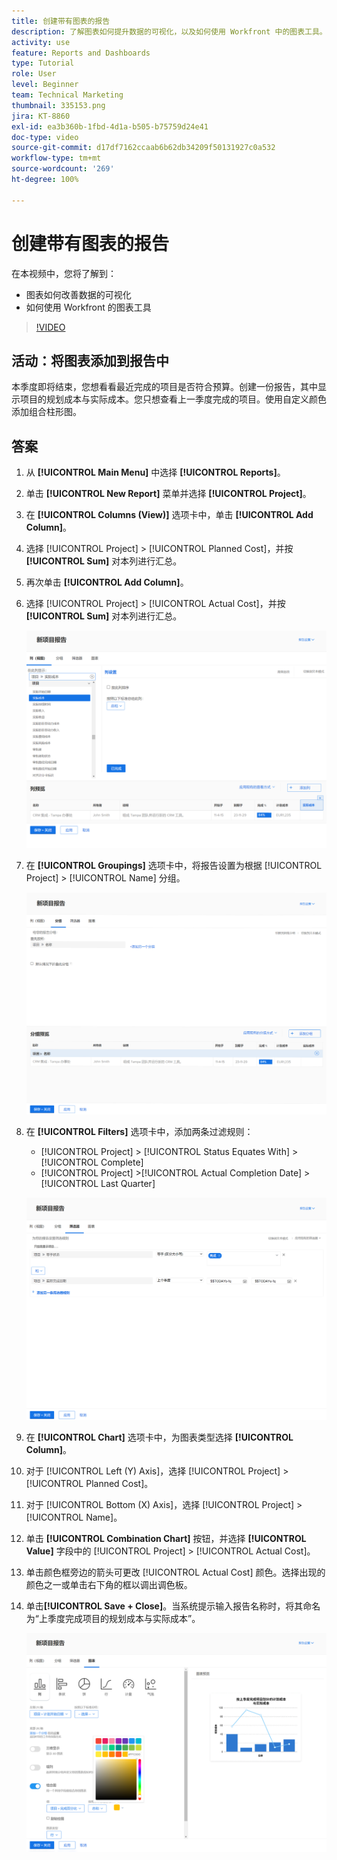 ```yaml
---
title: 创建带有图表的报告
description: 了解图表如何提升数据的可视化，以及如何使用 Workfront 中的图表工具。
activity: use
feature: Reports and Dashboards
type: Tutorial
role: User
level: Beginner
team: Technical Marketing
thumbnail: 335153.png
jira: KT-8860
exl-id: ea3b360b-1fbd-4d1a-b505-b75759d24e41
doc-type: video
source-git-commit: d17df7162ccaab6b62db34209f50131927c0a532
workflow-type: tm+mt
source-wordcount: '269'
ht-degree: 100%

---
```


# 创建带有图表的报告

在本视频中，您将了解到：

* 图表如何改善数据的可视化
* 如何使用 Workfront 的图表工具

>[!VIDEO](https://video.tv.adobe.com/v/335155/?quality=12&learn=on&enablevpops)

## 活动：将图表添加到报告中

本季度即将结束，您想看看最近完成的项目是否符合预算。创建一份报告，其中显示项目的规划成本与实际成本。您只想查看上一季度完成的项目。使用自定义颜色添加组合柱形图。

## 答案

1. 从 **[!UICONTROL Main Menu]** 中选择 **[!UICONTROL Reports]**。
1. 单击 **[!UICONTROL New Report]** 菜单并选择 **[!UICONTROL Project]**。
1. 在 **[!UICONTROL Columns (View)]** 选项卡中，单击 **[!UICONTROL Add Column]**。
1. 选择 [!UICONTROL Project] > [!UICONTROL Planned Cost]，并按 **[!UICONTROL Sum]** 对本列进行汇总。
1. 再次单击 **[!UICONTROL Add Column]**。
1. 选择 [!UICONTROL Project] > [!UICONTROL Actual Cost]，并按 **[!UICONTROL Sum]** 对本列进行汇总。

   ![在报告中添加列的屏幕图像](assets/chart-report-columns.png)

1. 在 **[!UICONTROL Groupings]** 选项卡中，将报告设置为根据 [!UICONTROL Project] > [!UICONTROL Name] 分组。

   ![在报告中添加分组的屏幕图像](assets/chart-report-groupings.png)

1. 在 **[!UICONTROL Filters]** 选项卡中，添加两条过滤规则：

   * [!UICONTROL Project] > [!UICONTROL Status Equates With] > [!UICONTROL Complete]
   * [!UICONTROL Project] >[!UICONTROL  Actual Completion Date] > [!UICONTROL Last Quarter]

   ![在报告中添加过滤器的屏幕图像](assets/chart-report-filters.png)

1. 在 **[!UICONTROL Chart]** 选项卡中，为图表类型选择 **[!UICONTROL Column]**。
1. 对于 [!UICONTROL Left (Y) Axis]，选择 [!UICONTROL Project] > [!UICONTROL Planned Cost]。
1. 对于 [!UICONTROL Bottom (X) Axis]，选择 [!UICONTROL Project] > [!UICONTROL Name]。
1. 单击 **[!UICONTROL Combination Chart]** 按钮，并选择 **[!UICONTROL Value]** 字段中的 [!UICONTROL Project] > [!UICONTROL Actual Cost]。
1. 单击颜色框旁边的箭头可更改 [!UICONTROL Actual Cost] 颜色。选择出现的颜色之一或单击右下角的框以调出调色板。
1. 单击&#x200B;**[!UICONTROL Save + Close]**。当系统提示输入报告名称时，将其命名为“上季度完成项目的规划成本与实际成本”。

   ![在报告中添加图表的屏幕图像](assets/chart-report-chart.png)
